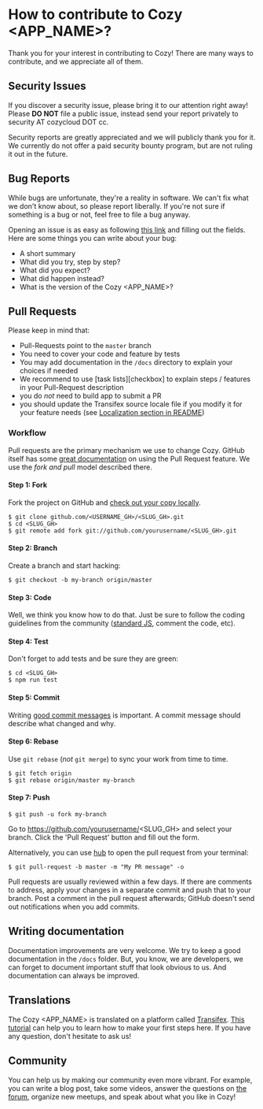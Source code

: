 How to contribute to Cozy <APP_NAME>?
====================================

Thank you for your interest in contributing to Cozy! There are many ways to contribute, and we appreciate all of them.


Security Issues
---------------

If you discover a security issue, please bring it to our attention right away! Please **DO NOT** file a public issue, instead send your report privately to security AT cozycloud DOT cc.

Security reports are greatly appreciated and we will publicly thank you for it. We currently do not offer a paid security bounty program, but are not ruling it out in the future.


Bug Reports
-----------

While bugs are unfortunate, they're a reality in software. We can't fix what we don't know about, so please report liberally. If you're not sure if something is a bug or not, feel free to file a bug anyway.

Opening an issue is as easy as following [this link][issues] and filling out the fields. Here are some things you can write about your bug:

- A short summary
- What did you try, step by step?
- What did you expect?
- What did happen instead?
- What is the version of the Cozy <APP_NAME>?


Pull Requests
-------------

Please keep in mind that:

- Pull-Requests point to the `master` branch
- You need to cover your code and feature by tests
- You may add documentation in the `/docs` directory to explain your choices if needed
- We recommend to use [task lists][checkbox] to explain steps / features in your Pull-Request description
- you do _not_ need to build app to submit a PR
- you should update the Transifex source locale file if you modify it for your feature needs (see [Localization section in README][localization])


### Workflow

Pull requests are the primary mechanism we use to change Cozy. GitHub itself has some [great documentation][pr] on using the Pull Request feature. We use the _fork and pull_ model described there.

#### Step 1: Fork

Fork the project on GitHub and [check out your copy locally][forking].

```
$ git clone github.com/<USERNAME_GH>/<SLUG_GH>.git
$ cd <SLUG_GH>
$ git remote add fork git://github.com/yourusername/<SLUG_GH>.git
```

#### Step 2: Branch

Create a branch and start hacking:

```
$ git checkout -b my-branch origin/master
```

#### Step 3: Code

Well, we think you know how to do that. Just be sure to follow the coding guidelines from the community ([standard JS][stdjs], comment the code, etc).

#### Step 4: Test

Don't forget to add tests and be sure they are green:

```
$ cd <SLUG_GH>
$ npm run test
```

#### Step 5: Commit

Writing [good commit messages][commitmsg] is important. A commit message should describe what changed and why.

#### Step 6: Rebase

Use `git rebase` (_not_ `git merge`) to sync your work from time to time.

```
$ git fetch origin
$ git rebase origin/master my-branch
```

#### Step 7: Push

```
$ git push -u fork my-branch
```

Go to https://github.com/yourusername/<SLUG_GH> and select your branch. Click the 'Pull Request' button and fill out the form.

Alternatively, you can use [hub] to open the pull request from your terminal:

```
$ git pull-request -b master -m "My PR message" -o
```

Pull requests are usually reviewed within a few days. If there are comments to address, apply your changes in a separate commit and push that to your branch. Post a comment in the pull request afterwards; GitHub doesn't send out notifications when you add commits.


Writing documentation
---------------------

Documentation improvements are very welcome. We try to keep a good documentation in the `/docs` folder. But, you know, we are developers, we can forget to document important stuff that look obvious to us. And documentation can always be improved.


Translations
------------

The Cozy <APP_NAME> is translated on a platform called [Transifex][tx]. [This tutorial][tx-start] can help you to learn how to make your first steps here. If you have any question, don't hesitate to ask us!


Community
---------

You can help us by making our community even more vibrant. For example, you can write a blog post, take some videos, answer the questions on [the forum][forum], organize new meetups, and speak about what you like in Cozy!



[issues]: https://github.com/<USERNAME_GH>/<SLUG_GH>/issues/new
[pr]: https://help.github.com/categories/collaborating-with-issues-and-pull-requests/
[forking]: http://blog.campoy.cat/2014/03/github-and-go-forking-pull-requests-and.html
[stdjs]: http://standardjs.com/
[commitmsg]: http://tbaggery.com/2008/04/19/a-note-about-git-commit-messages.html
[localization]: https://github.com/<USERNAME_GH>/<SLUG_GH>/blob/master/README.md#localization
[hub]: https://hub.github.com/
[tx]: https://www.transifex.com/cozy/
[tx-start]: http://docs.transifex.com/getting-started/translators/
[forum]: https://forum.cozy.io/
